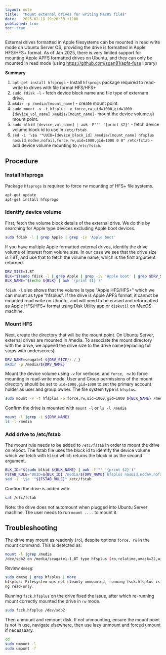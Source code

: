 ```yaml
---
layout: note
title:  "Mount external drives for writing MacOS files"
date:   2025-02-18 19:28:33 +1100
published: true
toc: true
---
```


External drives formatted in Apple filesystems can be mounted in read write mode on Ubuntu Server OS, providing the drive is formatted in Apple HFS/HFS+ format. As of Jan 2025, there is very limited support for mounting Apple APFS formatted drives on Ubuntu, and they can only be mounted in read mode (using <https://github.com/sgan81/apfs-fuse> library)

**Summary**

1. `apt-get install hfsprogs` - Install `hfsprogs` package required to read-write to drives with file format HFS/HFS+
2. `sudo fdisk -l` - fetch device block name and file type of externam drive.
3. `mkdir -p /media/[mount_name]` - create mount point.
4. `sudo mount -v -t hfsplus -o force,rw,uid=1000,gid=1000 [device_vol_name] /media/[mount_name]`- mount the device volume at mount point.
5. `sudo blkid [device_vol_name] | awk -F'"' '{print $2}'` - fetch device volume block id to use in `/etc/fstab`.
6. `sed -i '\$a '"UUID=[device_block_id] /media/[mount_name] hfsplus nosuid,nodev,nofail,force,rw,uid=1000,gid=1000 0 0" /etc/fstab` - add device volume mounting to `/etc/fstab`.

## Procedure

### Install hfsprogs

Package `hfsprogs` is required to force rw mounting of HFS+ file systems.

```bash
apt-get update
apt-get install hfsprogs
```

### Identify device volume

First, fetch the volume block details of the external drive. We do this by searching for Apple type devices excluding Apple boot devices.

```bash
sudo fdisk -l | grep Apple | grep -iv 'Apple boot'
```

If you have multiple Apple formatted external drives, identify the drive  volume of interest from volume size. In our case we see that the drive size is 1.8T, and use that to fetch the volume name, which is the first argument returned.

```bash
DRV_SIZE=1.8T
BLK="$(sudo fdisk -l | grep Apple | grep -iv 'Apple boot' | grep $DRV_SIZE)"
BLK_NAME="$(echo ${BLK} | awk '{print $1}')"
```

`fdisk -l` also shows that the volume is type "Apple HFS/HFS+" which we can mount as type "hfsplus". If the drive is Apple APFS format, it cannot be mounted read write on Ubuntu, and will need to be erased and reformatted as Apple HFS/HFS+ format using Disk Utility app or `diskutil` on MacOS machine.

### Mount HFS

Next, create the directory that will be the mount point. On Ubuntu Server, external drives are mounted in /media. To associate the mount directory with the drive, we append the drive size to the drive name(replacing full stops with underscores).

```bash
DRV_NAME=seagate1-${DRV_SIZE//./_}
mkdir -p /media/${DRV_NAME}
```

Mount the device volume using `-v` for verbose, and `force, rw` to force mounting in read-write mode. User and Group permissions of the mount directory should be set to `uid=1000,gid=1000` to set the primary account holder as user and group owner. The file system type is `hfsplus`.

```bash
sudo mount -v -t hfsplus -o force,rw,uid=1000,gid=1000 ${BLK_NAME} /media/${DRV_NAME}
```

Confirm the drive is mounted with `mount -l` or `ls -l /media`

```bash
mount -l |grep -i ${DRV_NAME}
ls -l /media
```

### Add drive to /etc/fstab

The mount rule needs to be added to `/etc/fstab` in order to mount the drive on reboot. The fstab file uses the block id to identify the device volume which we fetch with `blkid` which returns the block id as the second argument.

```bash
BLK_ID="$(sudo blkid ${BLK_NAME} | awk -F'"' '{print $2}')"
FSTAB_RULE="UUID=${BLK_ID} /media/${DRV_NAME} hfsplus nosuid,nodev,nofail,force,rw,uid=1000,gid=1000 0 0"
sed -i '\$a '"${FSTAB_RULE}" /etc/fstab
```

Confirm the drive is added with:

```bash
cat /etc/fstab
```

Note: the drive does not automount when plugged into Ubuntu Server machine. The user needs to run `mount ....` to mount it.

## Troubleshooting

The drive may mount as readonly (`ro`), despite options `force, rw` in the mount command. This is detected as:

```bash
mount -l |grep /media
/dev/sdb2 on /media/seagate1-1_8T type hfsplus (ro,relatime,umask=22,uid=1000,gid=1000,nls=utf8)
```

Review `dmesg`:

```bash
sudo dmesg | grep hfsplus | more
hfsplus: Filesystem was not cleanly unmounted, running fsck.hfsplus is recommended.  mounti
ng read-only.
```

Running `fsck.hfsplus` on the drive fixed the issue, after which re-running mount  correctly mounted the drive in `rw` mode.

```bash
sudo fsck.hfsplus /dev/sdb2
```

Then unmount and remount disk. If not unmounting, ensure the mount point is not in use, navigate elsewhere, then use lazy unmount and forced umount if necessaary.

```bash
cd
sudo umount -l
sudo umount -f
```
